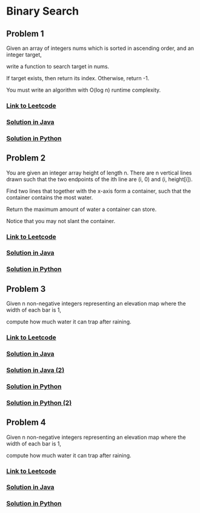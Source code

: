 # Binary Search

## Problem 1

Given an array of integers nums which is sorted in ascending order, and an integer target,

write a function to search target in nums.

If target exists, then return its index. Otherwise, return -1.

You must write an algorithm with O(log n) runtime complexity.


### [Link to Leetcode](https://leetcode.com/problems/daily-temperatures/)
### [Solution in Java](Solution.java#L5)
### [Solution in Python](solution.py#L3)

## Problem 2

You are given an integer array height of length n. There are n vertical lines drawn such that the two endpoints of the ith line are (i, 0) and (i, height[i]).

Find two lines that together with the x-axis form a container, such that the container contains the most water.

Return the maximum amount of water a container can store.

Notice that you may not slant the container.


### [Link to Leetcode](https://leetcode.com/problems/container-with-most-water/)
### [Solution in Java](Solution.java#L19)
### [Solution in Python](solution.py#L17)

## Problem 3

Given n non-negative integers representing an elevation map where the width of each bar is 1,

compute how much water it can trap after raining.

### [Link to Leetcode](https://leetcode.com/problems/trapping-rain-water/description/)
### [Solution in Java](Solution.java#L35)
### [Solution in Java (2)](Solution.java#L62)
### [Solution in Python](solution.py#L31)
### [Solution in Python (2)](solution.py#L31)


## Problem 4

Given n non-negative integers representing an elevation map where the width of each bar is 1, 

compute how much water it can trap after raining.

### [Link to Leetcode](https://leetcode.com/problems/car-fleet/)
### [Solution in Java](Solution.java#L19)
### [Solution in Python](solution.py#L17)

